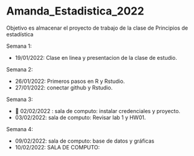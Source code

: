 # Amanda_Estadistica_2022
Objetivo es almacenar el proyecto de trabajo de la clase de Principios de estadística

Semana 1:
+ 19/01/2022: Clase en linea y presentacion de la clase de estudio. 

Semana 2: 
+ 26/01/2022: Primeros pasos en R y Rstudio.
+ 27/01/2022: conectar github y Rstudio.

Semana 3:
+ :dart: 02/02/2022 : sala de computo: instalar credenciales y proyecto.
+ 03/02/2022: sala de computo: Revisar lab 1 y HW01.

Semana 4:
+ 09/02/2022: sala de computo: base de datos y gráficas
+ 10/02/2022: SALA DE COMPUTO: